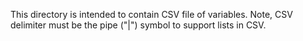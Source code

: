 This directory is intended to contain CSV file of variables.
Note, CSV delimiter must be the pipe ("|") symbol to support lists in CSV.